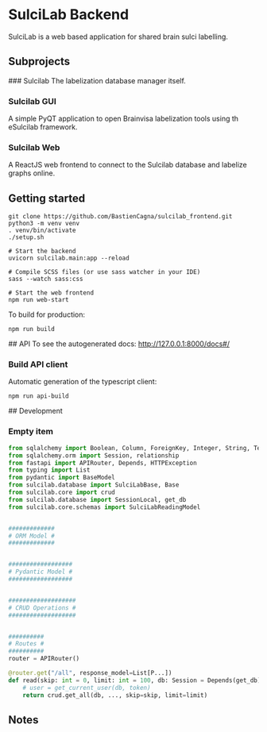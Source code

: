 # SulciLab Backend
SulciLab is a web based application for shared brain sulci labelling.


## Subprojects

### Sulcilab
The labelization database manager itself.

### Sulcilab GUI
A simple PyQT application to open Brainvisa labelization tools using th eSulcilab framework.

### Sulcilab Web
A ReactJS web frontend to connect to the Sulcilab database and labelize graphs online.


## Getting started
```shell
git clone https://github.com/BastienCagna/sulcilab_frontend.git
python3 -m venv venv
. venv/bin/activate
./setup.sh

# Start the backend
uvicorn sulcilab.main:app --reload

# Compile SCSS files (or use sass watcher in your IDE)
sass --watch sass:css

# Start the web frontend
npm run web-start
``` 

To build for production:
```shell
npm run build
```

## API 
To see the autogenerated docs: http://127.0.0.1:8000/docs#/

### Build API client
Automatic generation of the typescript client:
```shell
npm run api-build
```


## Development


### Empty item
```python
from sqlalchemy import Boolean, Column, ForeignKey, Integer, String, Text, Enum, Float
from sqlalchemy.orm import Session, relationship
from fastapi import APIRouter, Depends, HTTPException
from typing import List
from pydantic import BaseModel
from sulcilab.database import SulciLabBase, Base
from sulcilab.core import crud
from sulcilab.database import SessionLocal, get_db
from sulcilab.core.schemas import SulciLabReadingModel


#############
# ORM Model #
#############


##################
# Pydantic Model #
##################


###################
# CRUD Operations #
###################


##########
# Routes #
##########
router = APIRouter()

@router.get("/all", response_model=List[P...])
def read(skip: int = 0, limit: int = 100, db: Session = Depends(get_db)):
    # user = get_current_user(db, token)
    return crud.get_all(db, ..., skip=skip, limit=limit)

```


## Notes
